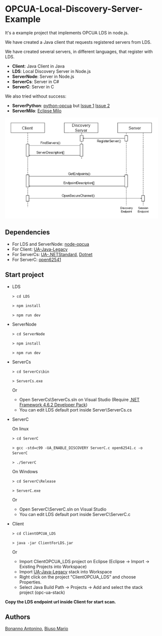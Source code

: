 # OPCUA-Local-Discovery-Server-Example

It's a example project that implements OPCUA LDS in node.js.

We have created a Java client that requests registered servers from LDS.

We have created several servers, in different languages, that register with LDS.

* **Client**: Java Client in Java 
* **LDS**: Local Discovery Server in Node.js
* **ServerNode**: Server in Node.js
* **ServerCs**: Server in C#
* **ServerC**: Server in C 

We also tried without success:

* **ServerPython**: [python-opcua](https://github.com/FreeOpcUa/python-opcua) but [Issue 1](https://github.com/FreeOpcUa/python-opcua/issues/674) [Issue 2](https://github.com/FreeOpcUa/python-opcua/issues/941)
* **ServerMilo**: [Eclipse Milo](https://github.com/eclipse/milo) 

![alt text](https://github.com/AntoninoBonanno/OPCUA-Local-Discovery-Server-Example/blob/master/LDS.png?raw=true)

## Dependencies

* For LDS and ServerNode: [node-opcua](https://github.com/node-opcua/node-opcua/)
* For Client: [UA-Java-Legacy](https://github.com/OPCFoundation/UA-Java-Legacy)
* For ServerCs: [UA-.NETStandard](https://github.com/OPCFoundation/UA-.NETStandard), [Dotnet](https://dotnet.microsoft.com/download)
* For ServerC: [open62541](https://github.com/open62541/open62541/tree/master)


## Start project

* LDS

    `> cd LDS`
    
    `> npm install`
    
    `> npm run dev`
    
* ServerNode

    `> cd ServerNode`
    
    `> npm install`
    
    `> npm run dev`

* ServerCs 

    `> cd ServerCs\bin`

    `> ServerCs.exe`
    
    Or 

    - Open ServerCs\ServerCs.sln on Visual Studio (Require [.NET Framework 4.6.2 Developer Pack](https://dotnet.microsoft.com/download/dotnet-framework/thank-you/net462-developer-pack-offline-installer))
    - You can edit LDS default port inside Server\ServerCs.cs 
    
* ServerC 

    On linux
    
    `> cd ServerC`

    `> gcc -std=c99 -UA_ENABLE_DISCOVERY ServerC.c open62541.c -o ServerC`
    
    `> ./ServerC`

    On Windows

    `> cd ServerC\Release`

    `> ServerC.exe`

    Or 

    - Open ServerC\ServerC.sln on Visual Studio 
    - You can edit LDS default port inside ServerC\ServerC.c

* Client

    `> cd ClientOPCUA_LDS`

    `> java -jar ClientForLDS.jar`

    Or

    - Import ClientOPCUA_LDS project on Eclipse (Eclipse -> Import -> Existing Projects into Workspace)
    - Import [UA-Java-Legacy](https://github.com/OPCFoundation/UA-Java-Legacy) stack into Workspace
    - Right click on the project "ClientOPCUA_LDS" and choose Properties.
    - Select Java Build Path -> Projects -> Add and select the stack project (opc-ua-stack)
    
**Copy the LDS endpoint url inside Client for start scan.** 


## Authors

[Bonanno Antonino](https://github.com/AntoninoBonanno), [Biuso Mario](https://github.com/Mariobiuso)

